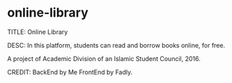 # online-library

TITLE:
  Online Library

DESC:
  In this platform, students can read and borrow books online, for free.

  A project of Academic Division of an Islamic Student Council, 2016.


CREDIT: 
  BackEnd by Me
  FrontEnd by Fadly.
